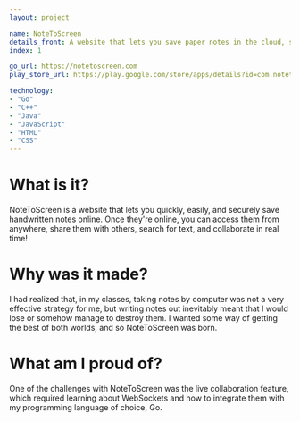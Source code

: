 ```yaml
---
layout: project

name: NoteToScreen
details_front: A website that lets you save paper notes in the cloud, share them with others, and access them anywhere.
index: 1

go_url: https://notetoscreen.com
play_store_url: https://play.google.com/store/apps/details?id=com.notetoscreen.android

technology:
- "Go"
- "C++"
- "Java"
- "JavaScript"
- "HTML"
- "CSS"
---
```

# What is it?
NoteToScreen is a website that lets you quickly, easily, and securely save handwritten notes online. Once they're online, you can access them from anywhere, share them with others, search for text, and collaborate in real time!

# Why was it made?
I had realized that, in my classes, taking notes by computer was not a very effective strategy for me, but writing notes out inevitably meant that I would lose or somehow manage to destroy them. I wanted some way of getting the best of both worlds, and so NoteToScreen was born.

# What am I proud of?
One of the challenges with NoteToScreen was the live collaboration feature, which required learning about WebSockets and how to integrate them with my programming language of choice, Go.